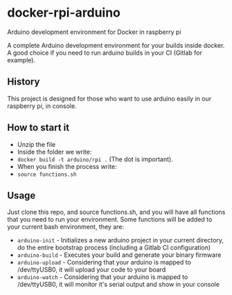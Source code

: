 
# docker-rpi-arduino

Arduino development environment for Docker in raspberry pi

A complete Arduino development environment for your builds inside docker. A good choice if you need to run arduino builds in your CI (Gitlab for example).

## History
This project is designed for those who want to use arduino easily in our raspberry pi, in console.

## How to start it

- Unzip the file
- Inside the folder we write:
- `docker build -t arduino/rpi .` (The dot is important).
- When you finish the process write:
- `source functions.sh`

## Usage

Just clone this repo, and source functions.sh, and you will have all functions that you need to run your environment. Some functions will be added to your current bash environment, they are:

- `arduino-init` - Initializes a new arduino project in your current directory, do the entire bootstrap process (including a Gitlab CI configuration)
- `arduino-build` - Executes your build and generate your binary firmware
- `arduino-upload` - Considering that your arduino is mapped to /dev/ttyUSB0, it will upload your code to your board
- `arduino-watch` - Considering that your arduino is mapped to /dev/ttyUSB0, it will monitor it's serial output and show in your console

